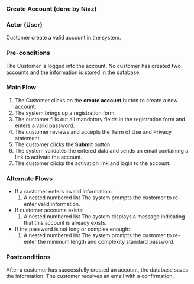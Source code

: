 ### Create Account (done by Niaz)

### Actor (User)
Customer create a valid account in the system.

### Pre-conditions
The Customer is logged into the account. No customer has created two accounts and the information is stored in the database. 

### Main Flow
1. The Customer clicks on the **create account** button to create a new account.
2. The system brings up a registration form.
3. The customer fills out all mandatory fields in the registration form and enters a valid password. 
4. The customer reviews and accepts the Term of Use and Privacy statement.
5. The customer clicks the **Submit** button.
6. The system validates the entered data and sends an email containing a link to activate the account.
7. The customer clicks the activation link and login to the account.

### Alternate Flows
* If a customer enters invalid information:
    1. A nested numbered list The system prompts the customer to re-enter valid information.
* If customer accounts exists:
   1. A nested numbered list The system displays a message indicating that this account is already exists. 
* If the password is not long or complex enough:
   1. A nested numbered list The system prompts the customer to re-enter the minimum length and complexity standard password. 
   
### Postconditions
After a customer has successfully created an account, the database saves the information. The customer receives an email with a confirmation. 


